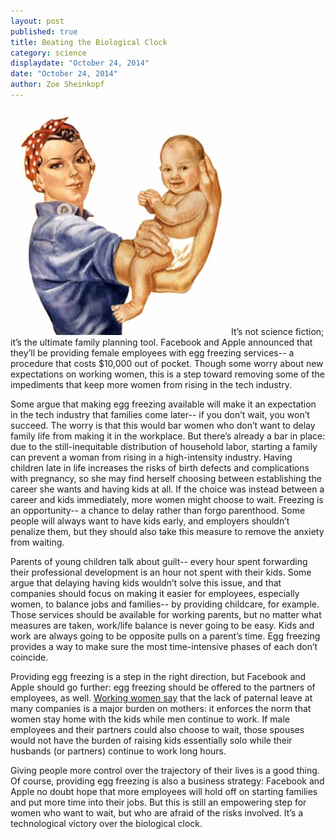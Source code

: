 ```yaml
---
layout: post
published: true
title: Beating the Biological Clock
category: science
displaydate: "October 24, 2014"
date: "October 24, 2014"
author: Zoe Sheinkopf
---
```


![clip_image006.jpg](/_posts/clip_image006.jpg) It’s not science fiction; it’s the ultimate family planning tool. Facebook and Apple announced that they’ll be providing female employees with egg freezing services-- a procedure that costs $10,000 out of pocket. Though some worry about new expectations on working women, this is a step toward removing some of the impediments that keep more women from rising in the tech industry.

Some argue that making egg freezing available will make it an expectation in the tech industry that families come later-- if you don’t wait, you won’t succeed. The worry is that this would bar women who don’t want to delay family life from making it in the workplace. But there’s already a bar in place: due to the still-inequitable distribution of household labor, starting a family can prevent a woman from rising in a high-intensity industry. Having children late in life increases the risks of birth defects and complications with pregnancy, so she may find herself choosing between establishing the career she wants and having kids at all. If the choice was instead between a career and kids immediately, more women might choose to wait. Freezing is an opportunity-- a chance to delay rather than forgo parenthood. Some people will always want to have kids early, and employers shouldn’t penalize them, but they should also take this measure to remove the anxiety from waiting.

Parents of young children talk about guilt-- every hour spent forwarding their professional development is an hour not spent with their kids. Some argue that delaying having kids wouldn’t solve this issue, and that companies should focus on making it easier for employees, especially women, to balance jobs and families-- by providing childcare, for example. Those services should be available for working parents, but no matter what measures are taken, work/life balance is never going to be easy. Kids and work are always going to be opposite pulls on a parent’s time. Egg freezing provides a way to make sure the most time-intensive phases of each don’t coincide.

Providing egg freezing is a step in the right direction, but Facebook and Apple should go further: egg freezing should be offered to the partners of employees, as well. [Working women say](http://qz.com/285239/these-are-the-conversations-your-female-employees-are-having-about-egg-freezing/) that the lack of paternal leave at many companies is a major burden on mothers: it enforces the norm that women stay home with the kids while men continue to work. If male employees and their partners could also choose to wait, those spouses would not have the burden of raising kids essentially solo while their husbands (or partners) continue to work long hours.

Giving people more control over the trajectory of their lives is a good thing. Of course, providing egg freezing is also a business strategy: Facebook and Apple no doubt hope that more employees will hold off on starting families and put more time into their jobs. But this is still an empowering step for women who want to wait, but who are afraid of the risks involved. It’s a technological victory over the biological clock.